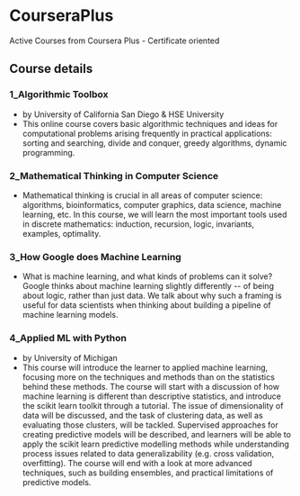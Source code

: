 # CourseraPlus
Active Courses from Coursera Plus - Certificate oriented

## Course details

### 1_Algorithmic Toolbox
- by University of California San Diego & HSE University
- This online course covers basic algorithmic techniques and ideas for computational problems arising frequently in practical applications: sorting and searching, divide and conquer, greedy algorithms, dynamic programming. 

### 2_Mathematical Thinking in Computer Science
- Mathematical thinking is crucial in all areas of computer science: algorithms, bioinformatics, computer graphics, data science, machine learning, etc. In this course, we will learn the most important tools used in discrete mathematics: induction, recursion, logic, invariants, examples, optimality. 

### 3_How Google does Machine Learning
- What is machine learning, and what kinds of problems can it solve? Google thinks about machine learning slightly differently -- of being about logic, rather than just data. We talk about why such a framing is useful for data scientists when thinking about building a pipeline of machine learning models. 

### 4_Applied ML with Python
- by University of Michigan
- This course will introduce the learner to applied machine learning, focusing more on the techniques and methods than on the statistics behind these methods. The course will start with a discussion of how machine learning is different than descriptive statistics, and introduce the scikit learn toolkit through a tutorial. The issue of dimensionality of data will be discussed, and the task of clustering data, as well as evaluating those clusters, will be tackled. Supervised approaches for creating predictive models will be described, and learners will be able to apply the scikit learn predictive modelling methods while understanding process issues related to data generalizability (e.g. cross validation, overfitting). The course will end with a look at more advanced techniques, such as building ensembles, and practical limitations of predictive models. 
